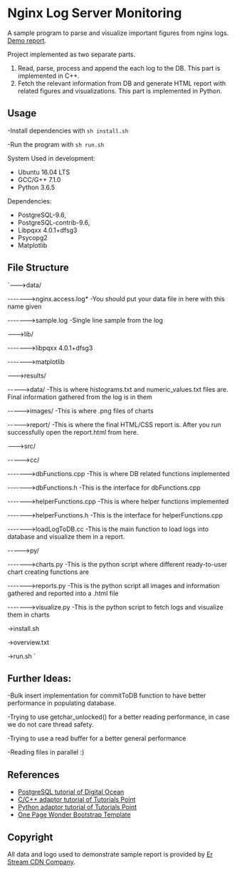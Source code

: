 # Nginx Log Server Monitoring
A sample program to parse and visualize important figures from nginx logs. [Demo report](http://www.cansolak.com/nginx-log-server-monitoring/results/report/report.html).

Project implemented as two separate parts.
1) Read, parse, process and append the each log to the DB. This part is implemented in C++.
2) Fetch the relevant information from DB and generate HTML report with related figures and visualizations. This part is implemented in Python.

## Usage
-Install dependencies with `sh install.sh`

-Run the program with `sh run.sh`

System Used in development:

* Ubuntu 16.04 LTS
* GCC/G++ 7.1.0
* Python 3.6.5

Dependencies:
* PostgreSQL-9.6,
* PostgreSQL-contrib-9.6,
* Libpqxx 4.0.1+dfsg3
* Psycopg2
* Matplotlib

## File Structure
`--->data/

------->nginx.access.log*                        -You should put your data file in here with this name given

------->sample.log                               -Single line sample from the log

--->lib/

------->libpqxx 4.0.1+dfsg3

------->matplotlib

--->results/

----->data/                                      -This is where histograms.txt and numeric_values.txt files are. Final 
information gathered from the log is in them

----->images/                                    -This is where .png files of charts

----->report/                                    -This is where the final HTML/CSS report is. After you run successfully open the report.html from here.

--->src/

----->cc/

------->dbFunctions.cpp                          -This is where DB related functions implemented

------->dbFunctions.h                            -This is the interface for dbFunctions.cpp

------->helperFunctions.cpp                      -This is where helper functions implemented

------->helperFunctions.h                        -This is the interface for helperFunctions.cpp

------->loadLogToDB.cc                           -This is the main function to load logs into database and visualize them in a report.

----->py/

------->charts.py                                -This is the python script where different ready-to-user chart creating functions are

------->reports.py                               -This is the python script all images and information gathered and reported into a .html file

------->visualize.py                             -This is the python script to fetch logs and visualize them in charts

->install.sh

->overview.txt

->run.sh
`

## Further Ideas:
-Bulk insert implementation for commitToDB function to have better performance in populating database.

-Trying to use getchar_unlocked() for a better reading performance, in case we do not care thread safety.

-Trying to use a read buffer for a better general performance

-Reading files in parallel :)


## References

* [PostgreSQL tutorial of Digital Ocean](https://www.digitalocean.com/community/tutorials/how-to-install-and-use-postgresql-on-ubuntu-16-04)
* [C/C++ adaptor tutorial of Tutorials Point](https://www.tutorialspoint.com/postgresql/postgresql_c_cpp.htm)
* [Python adaptor tutorial of Tutorials Point](https://www.tutorialspoint.com/postgresql/postgresql_python.htm)
* [One Page Wonder Bootstrap Template](https://github.com/BlackrockDigital/startbootstrap-one-page-wonder)

## Copyright

All data and logo used to demonstrate sample report is provided by [Er Stream CDN Company](http://www.erstream.com/).
